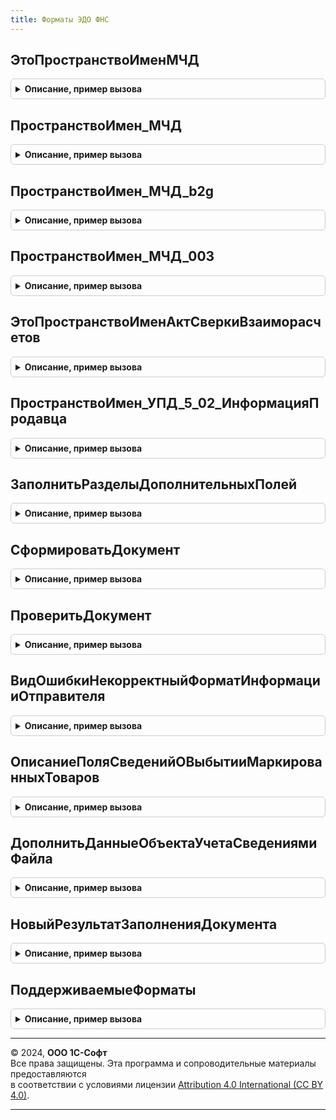 ```yaml
---
title: Форматы ЭДО ФНС
---
```



## ЭтоПространствоИменМЧД
<details style="margin: 1em 0; padding: 0.5em; border: 1px solid #ccc; border-radius: 6px;">

<summary style="font-weight: bold; cursor: pointer;">Описание, пример вызова</summary>

```bsl

// Проверяет пространство имен на принадлежность к МЧД
//
// Параметры:
//  ПространствоИмен - Строка
//
// Возвращаемое значение:
//  Булево
Функция ЭтоПространствоИменМЧД(ПространствоИмен) Экспорт
```

Пример вызова
```bsl
Результат = ФорматыЭДО_ФНС.ЭтоПространствоИменМЧД(ПространствоИмен) 
```
</details>

## ПространствоИмен_МЧД
<details style="margin: 1em 0; padding: 0.5em; border: 1px solid #ccc; border-radius: 6px;">

<summary style="font-weight: bold; cursor: pointer;">Описание, пример вызова</summary>

```bsl

// Возвращает подстроку, характерную для пространства имен МЧД b2b.
//
// Возвращаемое значение:
//  Строка
Функция ПространствоИмен_МЧД() Экспорт
```

Пример вызова
```bsl
Результат = ФорматыЭДО_ФНС.ПространствоИмен_МЧД() 
```
</details>

## ПространствоИмен_МЧД_b2g
<details style="margin: 1em 0; padding: 0.5em; border: 1px solid #ccc; border-radius: 6px;">

<summary style="font-weight: bold; cursor: pointer;">Описание, пример вызова</summary>

```bsl

// Возвращает подстроку, характерную для пространства имен МЧД b2g.
//
// Возвращаемое значение:
//  Строка
Функция ПространствоИмен_МЧД_b2g() Экспорт
```

Пример вызова
```bsl
Результат = ФорматыЭДО_ФНС.ПространствоИмен_МЧД_b2g() 
```
</details>

## ПространствоИмен_МЧД_003
<details style="margin: 1em 0; padding: 0.5em; border: 1px solid #ccc; border-radius: 6px;">

<summary style="font-weight: bold; cursor: pointer;">Описание, пример вызова</summary>

```bsl

// Возвращает подстроку, характерную для пространства имен МЧД b2b версии 003.
//
// Возвращаемое значение:
//  Строка
Функция ПространствоИмен_МЧД_003() Экспорт
```

Пример вызова
```bsl
Результат = ФорматыЭДО_ФНС.ПространствоИмен_МЧД_003() 
```
</details>

## ЭтоПространствоИменАктСверкиВзаиморасчетов
<details style="margin: 1em 0; padding: 0.5em; border: 1px solid #ccc; border-radius: 6px;">

<summary style="font-weight: bold; cursor: pointer;">Описание, пример вызова</summary>

```bsl

// Проверяет пространство имен на принадлежность к актам сверки взаиморасчетов.
//
// Параметры:
//  ПространствоИмен - Строка
//
// Возвращаемое значение:
//  Булево
Функция ЭтоПространствоИменАктСверкиВзаиморасчетов(ПространствоИмен) Экспорт
```

Пример вызова
```bsl
Результат = ФорматыЭДО_ФНС.ЭтоПространствоИменАктСверкиВзаиморасчетов(ПространствоИмен) 
```
</details>

## ПространствоИмен_УПД_5_02_ИнформацияПродавца
<details style="margin: 1em 0; padding: 0.5em; border: 1px solid #ccc; border-radius: 6px;">

<summary style="font-weight: bold; cursor: pointer;">Описание, пример вызова</summary>

```bsl

// Возвращает пространство информации продавца УПД версии 5.02 (приказ ЕД-7-26/970@).
//
// Возвращаемое значение:
//  Строка
//
Функция ПространствоИмен_УПД_5_02_ИнформацияПродавца() Экспорт
```

Пример вызова
```bsl
Результат = ФорматыЭДО_ФНС.ПространствоИмен_УПД_5_02_ИнформацияПродавца() 
```
</details>

## ЗаполнитьРазделыДополнительныхПолей
<details style="margin: 1em 0; padding: 0.5em; border: 1px solid #ccc; border-radius: 6px;">

<summary style="font-weight: bold; cursor: pointer;">Описание, пример вызова</summary>

```bsl

// Заполнить разделы дополнительных полей. См. ФорматыЭДО.РазделыДополнительныхПолейФорматаЭлектронногоДокумента
//
// Параметры:
//  РазделыДополнительныхПолей - см. ФорматыЭДО.РазделыДополнительныхПолейФорматаЭлектронногоДокумента
//  ТипЭлектронногоДокумента - ПеречислениеСсылка.ТипыДокументовЭДО
//  Формат - Строка - см. ФорматыЭДО.ПоддерживаемыеФорматы
Процедура ЗаполнитьРазделыДополнительныхПолей(РазделыДополнительныхПолей, ТипЭлектронногоДокумента, Формат) Экспорт
```

Пример вызова
```bsl
ФорматыЭДО_ФНС.ЗаполнитьРазделыДополнительныхПолей(РазделыДополнительныхПолей, ТипЭлектронногоДокумента, Формат) 
```
</details>

## СформироватьДокумент
<details style="margin: 1em 0; padding: 0.5em; border: 1px solid #ccc; border-radius: 6px;">

<summary style="font-weight: bold; cursor: pointer;">Описание, пример вызова</summary>

```bsl

Функция СформироватьДокумент(Знач Формат, Знач Данные) Экспорт
```

Пример вызова
```bsl
Результат = ФорматыЭДО_ФНС.СформироватьДокумент(Формат, Данные) 
```
</details>

## ПроверитьДокумент
<details style="margin: 1em 0; padding: 0.5em; border: 1px solid #ccc; border-radius: 6px;">

<summary style="font-weight: bold; cursor: pointer;">Описание, пример вызова</summary>

```bsl

Функция ПроверитьДокумент(Формат, ОписаниеФайла) Экспорт
```

Пример вызова
```bsl
Результат = ФорматыЭДО_ФНС.ПроверитьДокумент(Формат, ОписаниеФайла) 
```
</details>

## ВидОшибкиНекорректныйФорматИнформацииОтправителя
<details style="margin: 1em 0; padding: 0.5em; border: 1px solid #ccc; border-radius: 6px;">

<summary style="font-weight: bold; cursor: pointer;">Описание, пример вызова</summary>

```bsl

Функция ВидОшибкиНекорректныйФорматИнформацииОтправителя() Экспорт
```

Пример вызова
```bsl
Результат = ФорматыЭДО_ФНС.ВидОшибкиНекорректныйФорматИнформацииОтправителя() 
```
</details>

## ОписаниеПоляСведенийОВыбытииМаркированныхТоваров
<details style="margin: 1em 0; padding: 0.5em; border: 1px solid #ccc; border-radius: 6px;">

<summary style="font-weight: bold; cursor: pointer;">Описание, пример вызова</summary>

```bsl

// Возвращает описание поля сведений о выбытии маркированных товаров
//
// Возвращаемое значение:
//  Структура:
//   * ИмяРеквизита - Строка
//   * ИмяПоля - Строка
//
Функция ОписаниеПоляСведенийОВыбытииМаркированныхТоваров() Экспорт
```

Пример вызова
```bsl
Результат = ФорматыЭДО_ФНС.ОписаниеПоляСведенийОВыбытииМаркированныхТоваров() 
```
</details>

## ДополнитьДанныеОбъектаУчетаСведениямиФайла
<details style="margin: 1em 0; padding: 0.5em; border: 1px solid #ccc; border-radius: 6px;">

<summary style="font-weight: bold; cursor: pointer;">Описание, пример вызова</summary>

```bsl

// Заполняет необходимые поля переданного дерева значений сведениями, полученными из файла.
//
// Параметры:
//  Дерево - ОбработкаОбъектИмяОбработки - для новых форматов
//         - см. ДеревоЭлектронногоДокументаБЭД.ДеревоЭлектронногоДокумента
//  Файл - СправочникСсылка.СообщениеЭДОПрисоединенныеФайлы
//  Формат - Строка - см. ФорматыЭДО.ПоддерживаемыеФорматы
//
Процедура ДополнитьДанныеОбъектаУчетаСведениямиФайла(Дерево, Файл, Формат) Экспорт
```

Пример вызова
```bsl
ФорматыЭДО_ФНС.ДополнитьДанныеОбъектаУчетаСведениямиФайла(Дерево, Файл, Формат) 
```
</details>

## НовыйРезультатЗаполненияДокумента
<details style="margin: 1em 0; padding: 0.5em; border: 1px solid #ccc; border-radius: 6px;">

<summary style="font-weight: bold; cursor: pointer;">Описание, пример вызова</summary>

```bsl

// Новый результат заполнения документа.
//
// Возвращаемое значение:
//  Структура:
// * ДанныеОсновногоФайла - см. РаботаСФайламиБЭДКлиентСервер.НовоеОписаниеФайла
// * ДанныеДополнительногоФайла - см. РаботаСФайламиБЭДКлиентСервер.НовоеОписаниеФайла
// * Ошибки - Неопределено
//          - Массив Из см. ОбщегоНазначенияБЭДКлиентСервер.НовыеПараметрыОшибки
//
Функция НовыйРезультатЗаполненияДокумента() Экспорт
```

Пример вызова
```bsl
Результат = ФорматыЭДО_ФНС.НовыйРезультатЗаполненияДокумента() 
```
</details>

## ПоддерживаемыеФорматы
<details style="margin: 1em 0; padding: 0.5em; border: 1px solid #ccc; border-radius: 6px;">

<summary style="font-weight: bold; cursor: pointer;">Описание, пример вызова</summary>

```bsl

// Возвращает поддерживаемые форматы электронных документов.
//
// Возвращаемое значение:
//  Структура - форматы:
//   * УПД - Структура - форматы УПД (ММВ-7-15/155@):
//    ** ИнформацияПродавца - Строка - идентификатор формата информации продавца.
//    ** ИнформацияПокупателя - Строка - идентификатор формата информации покупателя.
//   * УПД2019 - Структура - форматы УПД 2019 (ММВ-7-15/820@):
//    ** ИнформацияПродавца - Строка - идентификатор формата информации продавца.
//    ** ИнформацияПокупателя - Строка - идентификатор формата информации покупателя.
//   * УПД_5_02 - Структура - форматы УПД 5.02 (ЕД-7-26/970@):
//    ** ИнформацияПродавца - Строка - идентификатор формата информации продавца.
//    ** ИнформацияПокупателя - Строка - идентификатор формата информации покупателя.
//   * УКД - Структура - форматы УКД (ММВ-7-15/155@):
//    ** ИнформацияПродавца - Строка - идентификатор формата информации продавца.
//    ** ИнформацияПокупателя - Строка - идентификатор формата информации покупателя.
//   * УКД2020 - Структура - форматы УКД (ЕД-7-26/736@):
//    ** ИнформацияПродавца - Строка - идентификатор формата информации продавца.
//    ** ИнформацияПокупателя - Строка - идентификатор формата информации покупателя.
//   * ПередачаТоваров - Структура - форматы передачи товаров (ММВ-7-10/551@):
//    ** ИнформацияПродавца - Строка - идентификатор формата информации продавца.
//    ** ИнформацияПокупателя - Строка - идентификатор формата информации покупателя.
//   * ПередачаРабот - Структура - форматы передачи результатов работ (ММВ-7-10/552@):
//    ** ИнформацияПродавца - Строка - идентификатор формата информации продавца.
//    ** ИнформацияПокупателя - Строка - идентификатор формата информации покупателя.
//   * АктОРасхождениях - Структура - форматы документа о приемке и расхождениях (ММВ-7-15/423@):
//     ** ИнформацияПокупателя - Строка - идентификатор формата информации покупателя.
//   * ТорговаяОперация - Структура - форматы торговой операции (ММВ-7-6/172@):
//    ** ИнформацияПродавца - Строка - идентификатор формата информации продавца.
//    ** ИнформацияПокупателя - Строка - идентификатор формата информации покупателя.
//   * ПриемкаСдачаРабот - Структура - форматы приемки-сдачи работ (ММВ-7-6/172@):
//    ** ИнформацияПродавца - Строка - идентификатор формата информации продавца.
//    ** ИнформацияПокупателя - Строка - идентификатор формата информации покупателя.
//   * СчетФактура - Строка - идентификатор формата счета-фактуры (ММВ-7-6/93@).
//   * КорректировочныйСчетФактура - Строка - идентификатор формата корректировочного счета-фактуры (ММВ-7-6/93@).
//   * МашиночитаемаяДоверенность - Строка
//   * МашиночитаемаяДоверенность2022 - Строка
//   * ИзвещениеОПолучении - Строка - идентификатор формата извещения о получении (ММВ-7-6/363@).
//   * АктПриемкиСтроительныхРаботУслуг - Структура - ЕД-7-26/691@:
//    ** ИнформацияПодрядчика - Строка
//    ** ИнформацияЗаказчика - Строка
//   * ИзвещениеОПолучении - Строка
//   * ПредложениеОбАннулировании - Строка
//   * ПодтверждениеДатыОтправки - Строка - идентификатор формата подтверждения даты отправки (ММВ-7-6/363@).
//   * ПодтверждениеДатыПолучения - Строка - идентификатор формата подтверждения даты получения (ММВ-7-6/363@).
//   * УведомлениеОбУточнении - Строка - идентификатор формата уведомления об уточнении (ММВ-7-6/363@).
//   * УведомлениеОбУточнении0101 - Строка - идентификатор формата уведомления об уточнении 0101.
//   * СчетНаОплату101 - Строка - формат счета на оплату (версия 1.01).
//   * ДоговорныйДокумент101 - Строка - PDF/А-3 формат договорного документа (версия 1.01).
//   * ДоговорныйДокументXML - Структура - XML формат договорного документа (ЕД-7-26/115@):
//    ** ИнформацияОтправителя - Строка - идентификатор формата информации отправителя.
//   * АктСверкиВзаиморасчетов - Структура - форматы акта сверки взаимных расчетов (ЕД-7-26/405@):
//    ** ИнформацияОтправителя - Строка - идентификатор формата информации отправителя.
//    ** ИнформацияПолучателя - Строка - идентификатор формата информации получателя.
//   * БизнесСеть - Структура - формат бизнес-сети:
//    ** КоммерческиеПредложения - Строка - идентификатор формата коммерческих предложений.
//
Функция ПоддерживаемыеФорматы() Экспорт
```

Пример вызова
```bsl
Результат = ФорматыЭДО_ФНС.ПоддерживаемыеФорматы() 
```
</details>

---

© 2024, **ООО 1С-Софт**  
Все права защищены. Эта программа и сопроводительные материалы предоставляются  
в соответствии с условиями лицензии [Attribution 4.0 International (CC BY 4.0)](https://creativecommons.org/licenses/by/4.0/legalcode).

---
